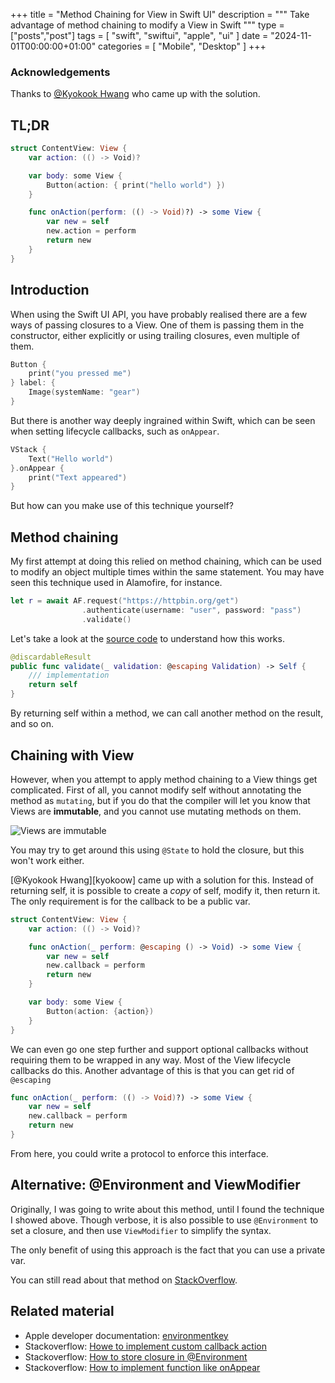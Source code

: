 +++
title = "Method Chaining for View in Swift UI"
description = """
    Take advantage of method chaining to modify a View in Swift
"""
type = ["posts","post"]
tags = [
    "swift",
    "swiftui",
    "apple",
    "ui"
]
date = "2024-11-01T00:00:00+01:00"
categories = [
    "Mobile",
    "Desktop"
]
+++
### Acknowledgements

Thanks to [@Kyokook Hwang][kyokook] who came up with the solution.

## TL;DR

```swift
struct ContentView: View {
    var action: (() -> Void)?

    var body: some View {
        Button(action: { print("hello world") })
    }

    func onAction(perform: (() -> Void)?) -> some View {
        var new = self
        new.action = perform
        return new
    }
}
```

## Introduction

When using the Swift UI API, you have probably realised there are a few ways
of passing closures to a View. One of them is passing them in the constructor,
either explicitly or using trailing closures, even multiple of them.

```swift
Button {
    print("you pressed me")
} label: {
    Image(systemName: "gear")
}
```

But there is another way deeply ingrained within Swift, which can be seen
when setting lifecycle callbacks, such as `onAppear`.

```swift
VStack {
    Text("Hello world")
}.onAppear {
    print("Text appeared")
}
```

But how can you make use of this technique yourself?


## Method chaining

My first attempt at doing this relied on method chaining, which can be used
to modify an object multiple times within the same statement.
You may have seen this technique used in Alamofire, for instance.

```swift
let r = await AF.request("https://httpbin.org/get")
                .authenticate(username: "user", password: "pass")
                .validate()
```

Let's take a look at the [source code][alamofire] to understand how this works.

```swift
@discardableResult
public func validate(_ validation: @escaping Validation) -> Self {
    /// implementation
    return self
}
```

By returning self within a method, we can call another method on the result,
and so on.

## Chaining with View

However, when you attempt to apply method chaining to a View things
get complicated. First of all, you cannot modify self without annotating
the method as `mutating`, but if you do that the compiler will let you
know that Views are **immutable**, and you cannot use mutating methods
on them.

![Views are immutable](/images/method-chaining-view-swiftui/compiler-error.png)

You may try to get around this using `@State` to hold the closure, but this
won't work either.

[@Kyokook Hwang][kyokoow] came up with a solution for this.
Instead of returning self, it is possible to create a *copy* of self,
modify it, then return it.
The only requirement is for the callback to be a public var.

```swift
struct ContentView: View {
    var action: (() -> Void)?

    func onAction(_ perform: @escaping () -> Void) -> some View {
        var new = self
        new.callback = perform
        return new
    }

    var body: some View {
        Button(action: {action})
    }
}
```

We can even go one step further and support optional callbacks without
requiring them to be wrapped in any way.
Most of the View lifecycle callbacks do this.
Another advantage of this is that you can get rid of `@escaping`


```swift
func onAction(_ perform: (() -> Void)?) -> some View {
    var new = self
    new.callback = perform
    return new
}
```

From here, you could write a protocol to enforce this interface.


## Alternative: @Environment and ViewModifier

Originally, I was going to write about this method,
until I found the technique I showed above.
Though verbose, it is also possible to use `@Environment` to set a closure,
and then use `ViewModifier` to simplify the syntax.

The only benefit of using this approach is the fact that you can use a
private var.

You can still read about that method on [StackOverflow][so-answer].


## Related material

- Apple developer documentation: [environmentkey][environmentkey]
- Stackoverflow: [Howe to implement custom callback action][so-callback]
- Stackoverflow: [How to store closure in @Environment][so-closure-env]
- Stackoverflow: [How to implement function like onAppear][so-answer]


<!-- LINKS -->
[environmentkey]: https://developer.apple.com/documentation/swiftui/environmentkey
[so-closure-env]: https://stackoverflow.com/questions/68748549/swiftui-store-closure-in-environment
[so-answer]: https://stackoverflow.com/questions/61039657/how-to-implement-function-like-onappear-in-swiftui
[so-callback]: https://stackoverflow.com/questions/64252145/how-to-implement-custom-callback-action-in-swiftui-similar-to-onappear-function
[alamofire]: https://github.com/Alamofire/Alamofire/blob/master/Source/Core/DataRequest.swift#L145
[kyokook]: https://stackoverflow.com/users/579236/kyokook-hwang

